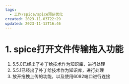 ```yaml
---
tags:
  - 工作/spice/spice预研优化
created: 2023-11-03T22:29
updated: 2023-11-13T16:46
---
```

# 1. spice打开文件传输拖入功能

1. 5.5.0已经出了补丁给技术作为知识库，进行处理
2. 5.5.1已经出了补丁给技术作为知识库，进行处理
3. 放开拖拽上传的功能，以及使用6082端口进行连接

　　‍
